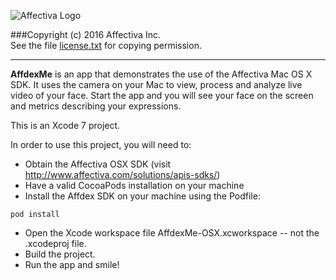 ![Affectiva Logo](http://developer.affectiva.com/images/logo.png)

###Copyright (c) 2016 Affectiva Inc. <br> See the file [license.txt](license.txt) for copying permission.

*****************************

**AffdexMe** is an app that demonstrates the use of the Affectiva Mac OS X SDK.  It uses the camera on your Mac to view, process and analyze live video of your face. Start the app and you will see your face on the screen and metrics describing your expressions.

This is an Xcode 7 project.

In order to use this project, you will need to:
- Obtain the Affectiva OSX SDK (visit http://www.affectiva.com/solutions/apis-sdks/)
- Have a valid CocoaPods installation on your machine
- Install the Affdex SDK on your machine using the Podfile:
```
pod install
```

- Open the Xcode workspace file AffdexMe-OSX.xcworkspace -- not the .xcodeproj file.
- Build the project.
- Run the app and smile!
